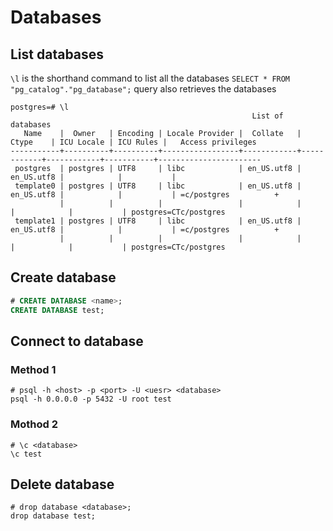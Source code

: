 # Databases

## List databases

`\l` is the shorthand command to list all the databases
`SELECT * FROM "pg_catalog"."pg_database";` query also retrieves the databases

```
postgres=# \l
                                                      List of databases
   Name    |  Owner   | Encoding | Locale Provider |  Collate   |   Ctype    | ICU Locale | ICU Rules |   Access privileges
-----------+----------+----------+-----------------+------------+------------+------------+-----------+-----------------------
 postgres  | postgres | UTF8     | libc            | en_US.utf8 | en_US.utf8 |            |           |
 template0 | postgres | UTF8     | libc            | en_US.utf8 | en_US.utf8 |            |           | =c/postgres          +
           |          |          |                 |            |            |            |           | postgres=CTc/postgres
 template1 | postgres | UTF8     | libc            | en_US.utf8 | en_US.utf8 |            |           | =c/postgres          +
           |          |          |                 |            |            |            |           | postgres=CTc/postgres
```

## Create database

```sql
# CREATE DATABASE <name>;
CREATE DATABASE test;
```

## Connect to database

### Method 1

```shell
# psql -h <host> -p <port> -U <uesr> <database>
psql -h 0.0.0.0 -p 5432 -U root test
```

### Mothod 2

```shell
# \c <database>
\c test
```

## Delete database

```
# drop database <database>;
drop database test;
```
